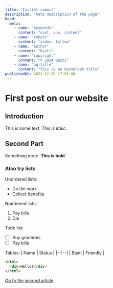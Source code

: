 ```yaml
---
title: "Initial commit"
description: "meta description of the page"
head:
  meta:
    - name: "keywords"
      content: "nuxt, vue, content"
    - name: "robots"
      content: "index, follow"
    - name: "author"
      content: "Basti"
    - name: "copyright"
      content: "© 2024 Basti"
    - name: "og:title"
      content: "This is an OpenGraph title"
publishedAt: 2023-12-29 17:01:00
---
```


# First post on our website

## Introduction

This is some text. _This is italic_.

## Second Part

Something more. **This is bold**.

### Also try lists

Unordered lists:

- Do the work
- Collect benefits

Numbered lists:

1.  Pay bills
2.  Die

Todo list:

- [ ] Buy groceries
- [ ] Pay bills

Tables:
| Name | Status |
|--|--|
| Basti | Friendly |

```html
<html>
  <div>Hello!</div>
</html>
```

[Go to the second article](/blog/second)
